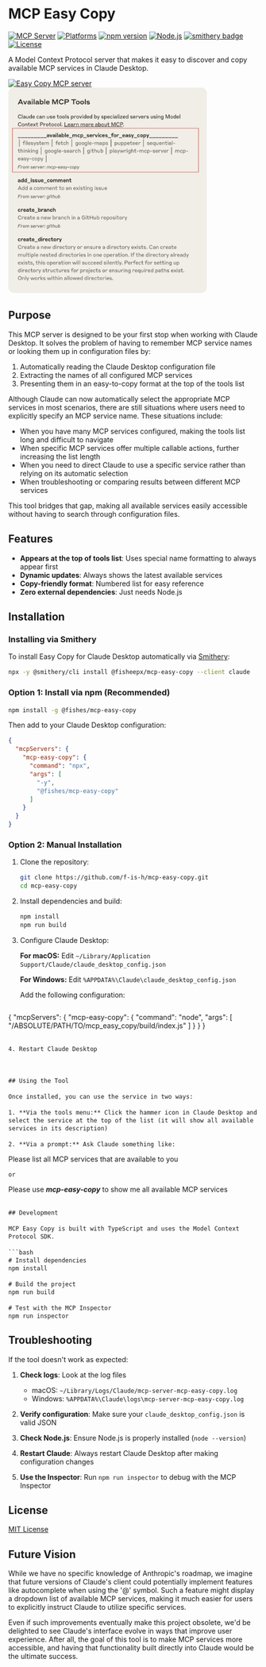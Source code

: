 # MCP Easy Copy

[![MCP Server](https://badge.mcpx.dev?type=server)](https://modelcontextprotocol.io)
[![Platforms](https://img.shields.io/badge/platforms-macOS%20%7C%20Windows-lightgrey)](https://claude.ai/download)
[![npm version](https://img.shields.io/npm/v/@fishes/mcp-easy-copy)](https://www.npmjs.com/package/@fishes/mcp-easy-copy)
[![Node.js](https://img.shields.io/badge/node-%3E%3D14.0.0-brightgreen)](https://nodejs.org)
[![smithery badge](https://smithery.ai/badge/@fisheepx/mcp-easy-copy)](https://smithery.ai/server/@fisheepx/mcp-easy-copy)
[![License](https://img.shields.io/badge/license-MIT-blue.svg)](LICENSE)

A Model Context Protocol server that makes it easy to discover and copy available MCP services in Claude Desktop.

<a href="https://glama.ai/mcp/servers/@fisheepx/mcp-easy-copy">
  <img width="380" height="200" src="https://glama.ai/mcp/servers/@fisheepx/mcp-easy-copy/badge" alt="Easy Copy MCP server" />
</a>

<img src="docs/images/screenshot.png" alt="MCP Easy Copy in action" width="400"/>

## Purpose

This MCP server is designed to be your first stop when working with Claude Desktop. It solves the problem of having to remember MCP service names or looking them up in configuration files by:

1. Automatically reading the Claude Desktop configuration file
2. Extracting the names of all configured MCP services
3. Presenting them in an easy-to-copy format at the top of the tools list

Although Claude can now automatically select the appropriate MCP services in most scenarios, there are still situations where users need to explicitly specify an MCP service name. These situations include:

- When you have many MCP services configured, making the tools list long and difficult to navigate
- When specific MCP services offer multiple callable actions, further increasing the list length
- When you need to direct Claude to use a specific service rather than relying on its automatic selection
- When troubleshooting or comparing results between different MCP services

This tool bridges that gap, making all available services easily accessible without having to search through configuration files.

## Features

- **Appears at the top of tools list**: Uses special name formatting to always appear first
- **Dynamic updates**: Always shows the latest available services
- **Copy-friendly format**: Numbered list for easy reference
- **Zero external dependencies**: Just needs Node.js

## Installation

### Installing via Smithery

To install Easy Copy for Claude Desktop automatically via [Smithery](https://smithery.ai/server/@fisheepx/mcp-easy-copy):

```bash
npx -y @smithery/cli install @fisheepx/mcp-easy-copy --client claude
```

### Option 1: Install via npm (Recommended)

```bash
npm install -g @fishes/mcp-easy-copy
```

Then add to your Claude Desktop configuration:

```json
{
  "mcpServers": {
    "mcp-easy-copy": {
      "command": "npx",
      "args": [
        "-y",
        "@fishes/mcp-easy-copy"
      ]
    }
  }
}
```

### Option 2: Manual Installation

1. Clone the repository:
   ```bash
   git clone https://github.com/f-is-h/mcp-easy-copy.git
   cd mcp-easy-copy
   ```

2. Install dependencies and build:
   ```bash
   npm install
   npm run build
   ```

3. Configure Claude Desktop:
   
   **For macOS:**
   Edit `~/Library/Application Support/Claude/claude_desktop_config.json`
   
   **For Windows:**
   Edit `%APPDATA%\Claude\claude_desktop_config.json`
   
   Add the following configuration:
   ```json
{
   "mcpServers": {
   "mcp-easy-copy": {
   "command": "node",
   "args": [
   "/ABSOLUTE/PATH/TO/mcp_easy_copy/build/index.js"
   ]
   }
   }
}
```

4. Restart Claude Desktop



## Using the Tool

Once installed, you can use the service in two ways:

1. **Via the tools menu:** Click the hammer icon in Claude Desktop and select the service at the top of the list (it will show all available services in its description)

2. **Via a prompt:** Ask Claude something like:
   ```
   Please list all MCP services that are available to you
   ```
   or
   ```
   Please use _________mcp-easy-copy_________ to show me all available MCP services
   ```

## Development

MCP Easy Copy is built with TypeScript and uses the Model Context Protocol SDK.

```bash
# Install dependencies
npm install

# Build the project
npm run build

# Test with the MCP Inspector
npm run inspector
```

## Troubleshooting

If the tool doesn't work as expected:

1. **Check logs**: Look at the log files
   - macOS: `~/Library/Logs/Claude/mcp-server-mcp-easy-copy.log`
   - Windows: `%APPDATA%\Claude\logs\mcp-server-mcp-easy-copy.log`

2. **Verify configuration**: Make sure your `claude_desktop_config.json` is valid JSON

3. **Check Node.js**: Ensure Node.js is properly installed (`node --version`)

4. **Restart Claude**: Always restart Claude Desktop after making configuration changes

5. **Use the Inspector**: Run `npm run inspector` to debug with the MCP Inspector

## License

[MIT License](LICENSE)

## Future Vision

While we have no specific knowledge of Anthropic's roadmap, we imagine that future versions of Claude's client could potentially implement features like autocomplete when using the '@' symbol. Such a feature might display a dropdown list of available MCP services, making it much easier for users to explicitly instruct Claude to utilize specific services.

Even if such improvements eventually make this project obsolete, we'd be delighted to see Claude's interface evolve in ways that improve user experience. After all, the goal of this tool is to make MCP services more accessible, and having that functionality built directly into Claude would be the ultimate success.
